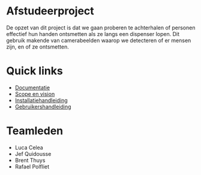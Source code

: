 # Afstudeerproject

De opzet van dit project is dat we gaan proberen te achterhalen of personen effectief hun handen ontsmetten als ze langs een dispenser lopen. Dit gebruik makende van camerabeelden waarop we detecteren of er mensen zijn, en of ze ontsmetten.

# Quick links

- [Documentatie](https://github.com/lucacelea/Afstudeerproject/tree/main/Documentatie)
- [Scope en vision](https://github.com/lucacelea/Afstudeerproject/blob/main/Documentatie/scope-vision.md)
- [Installatiehandleiding](https://github.com/lucacelea/Afstudeerproject/blob/main/Documentatie/installatie.md)
- [Gebruikershandleiding]()

# Teamleden

- Luca Celea
- Jef Quidousse
- Brent Thuys
- Rafael Polfliet
